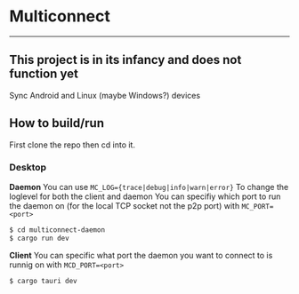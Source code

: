 # Multiconnect
---
## This project is in its infancy and does not function yet
Sync Android and Linux (maybe Windows?) devices

## How to build/run
First clone the repo then cd into it.
### Desktop
**Daemon**
You can use `MC_LOG={trace|debug|info|warn|error}` To change the loglevel for both the client and daemon
You can specifiy which port to run the daemon on (for the local TCP socket not the p2p port) with `MC_PORT=<port>`
```bash
$ cd multiconnect-daemon
$ cargo run dev
```

**Client**
You can specific what port the daemon you want to connect to is runnig on with `MCD_PORT=<port>`
```
$ cargo tauri dev
```
